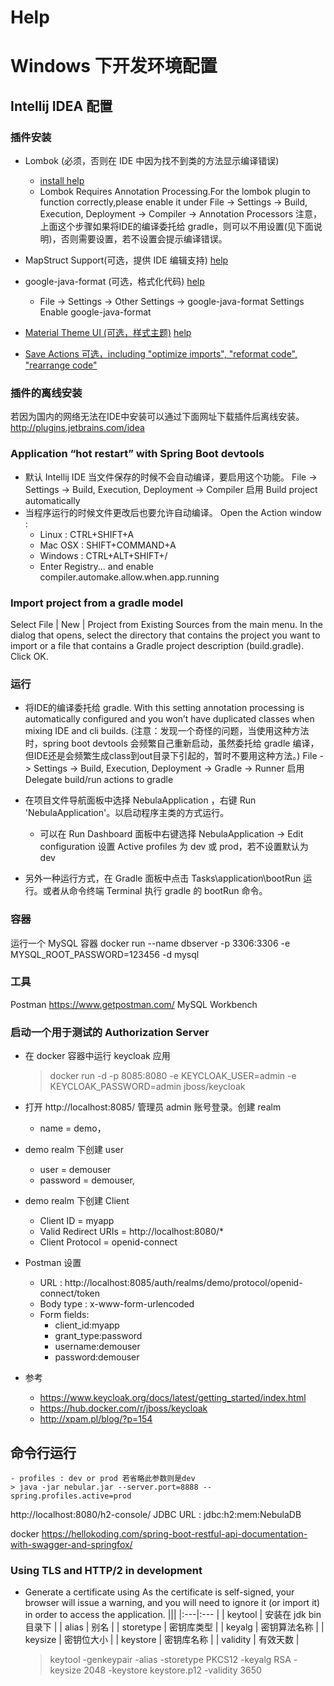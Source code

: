 # Help

# Windows 下开发环境配置

## Intellij IDEA 配置

### 插件安装
* Lombok (必须，否则在 IDE 中因为找不到类的方法显示编译错误)
    - [install help](https://projectlombok.org/setup/intellij)
    - Lombok Requires Annotation Processing.For the lombok plugin to function correctly,please enable it under 
File -> Settings -> Build, Execution, Deployment -> Compiler -> Annotation Processors
    注意，上面这个步骤如果将IDE的编译委托给 gradle，则可以不用设置(见下面说明)，否则需要设置，若不设置会提示编译错误。
    
* MapStruct Support(可选，提供 IDE 编辑支持) [help](http://mapstruct.org/documentation/ide-support/) 

* google-java-format (可选，格式化代码) [help](https://github.com/google/google-java-format) 
    - File -> Settings -> Other Settings -> google-java-format Settings Enable google-java-format
* [Material Theme UI (可选，样式主题)](https://plugins.jetbrains.com/plugin/8006-material-theme-ui) [help](https://www.material-theme.com/docs/introduction/)

* [Save Actions 可选，including "optimize imports", "reformat code", "rearrange code"](https://plugins.jetbrains.com/plugin/7642-save-actions)

### 插件的离线安装
若因为国内的网络无法在IDE中安装可以通过下面网址下载插件后离线安装。
http://plugins.jetbrains.com/idea

### Application “hot restart” with Spring Boot devtools
* 默认 Intellij IDE 当文件保存的时候不会自动编译，要启用这个功能。
    File -> Settings -> Build, Execution, Deployment -> Compiler 启用 Build project automatically
* 当程序运行的时候文件更改后也要允许自动编译。
     Open the Action window :
    - Linux : CTRL+SHIFT+A
    - Mac OSX : SHIFT+COMMAND+A
    - Windows : CTRL+ALT+SHIFT+/
    - Enter Registry... and enable compiler.automake.allow.when.app.running
 
### Import project from a gradle model

Select File | New | Project from Existing Sources from the main menu.
In the dialog that opens, select the directory that contains the project you want to import or a file that contains a Gradle project description (build.gradle). Click OK.
    
### 运行

* 将IDE的编译委托给 gradle.
With this setting annotation processing is automatically configured and you won’t have duplicated classes when mixing IDE and cli builds.
(注意：发现一个奇怪的问题，当使用这种方法时，spring boot devtools 会频繁自己重新启动，虽然委托给 gradle 编译，但IDE还是会频繁生成class到out目录下引起的，暂时不要用这种方法。)
    File -> Settings -> Build, Execution, Deployment -> Gradle -> Runner 
    启用 Delegate build/run actions to gradle
    
* 在项目文件导航面板中选择 NebulaApplication ，右键 Run 'NebulaApplication'。以启动程序主类的方式运行。 
    - 可以在 Run Dashboard 面板中右键选择 NebulaApplication -> Edit configuration 设置 Active profiles 为 dev 或 prod，若不设置默认为 dev  
    
* 另外一种运行方式，在 Gradle 面板中点击 Tasks\application\bootRun 运行。或者从命令终端 Terminal 执行 gradle 的 bootRun 命令。   

### 容器

运行一个 MySQL 容器
docker run --name dbserver -p 3306:3306 -e MYSQL_ROOT_PASSWORD=123456 -d mysql  

### 工具

Postman https://www.getpostman.com/
MySQL Workbench 

### 启动一个用于测试的 Authorization Server

- 在 docker 容器中运行 keycloak 应用

    > docker run -d -p 8085:8080 -e KEYCLOAK_USER=admin -e KEYCLOAK_PASSWORD=admin jboss/keycloak

- 打开 http://localhost:8085/ 管理员 admin 账号登录。创建 realm 
    - name = demo，
- demo realm 下创建 user
    - user = demouser 
    - password = demouser,
- demo realm 下创建 Client
   - Client ID = myapp
   - Valid Redirect URIs = http://localhost:8080/* 
   - Client Protocol = openid-connect  

- Postman 设置
    - URL : http://localhost:8085/auth/realms/demo/protocol/openid-connect/token
    - Body type : x-www-form-urlencoded
    - Form fields: 
        - client_id:myapp
        - grant_type:password
        - username:demouser
        - password:demouser
- 参考
    - https://www.keycloak.org/docs/latest/getting_started/index.html 
    - https://hub.docker.com/r/jboss/keycloak
    - http://xpam.pl/blog/?p=154
    
    
## 命令行运行

    - profiles : dev or prod 若省略此参数则是dev
    > java -jar nebular.jar --server.port=8888 --spring.profiles.active=prod


http://localhost:8080/h2-console/
JDBC URL : jdbc:h2:mem:NebulaDB


docker 
https://hellokoding.com/spring-boot-restful-api-documentation-with-swagger-and-springfox/


### Using TLS and HTTP/2 in development

- Generate a certificate using
As the certificate is self-signed, your browser will issue a warning, and you will need to ignore it (or import it) in order to access the application.
    |||
    |:---|:--- |
    | keytool | 安装在 jdk bin 目录下 |
    | alias | 别名 |
    | storetype | 密钥库类型 |
    | keyalg | 密钥算法名称 |
    | keysize | 密钥位大小 |
    | keystore | 密钥库名称 |
    | validity | 有效天数 |
 
    > keytool -genkeypair -alias <your-application> -storetype PKCS12 -keyalg RSA -keysize 2048 -keystore keystore.p12 -validity 3650